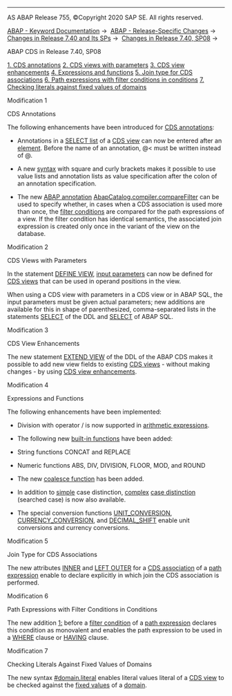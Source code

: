   

* * *

AS ABAP Release 755, ©Copyright 2020 SAP SE. All rights reserved.

[ABAP - Keyword Documentation](javascript:call_link\('abenabap.htm'\)) →  [ABAP - Release-Specific Changes](javascript:call_link\('abennews.htm'\)) →  [Changes in Release 7.40 and Its SPs](javascript:call_link\('abennews-740.htm'\)) →  [Changes in Release 7.40, SP08](javascript:call_link\('abennews-740_sp08.htm'\)) → 

ABAP CDS in Release 7.40, SP08

[1\. CDS annotations](#!ABAP_MODIFICATION_1@1@)
[2\. CDS views with parameters](#!ABAP_MODIFICATION_2@2@)
[3\. CDS view enhancements](#!ABAP_MODIFICATION_3@3@)
[4\. Expressions and functions](#!ABAP_MODIFICATION_4@4@)
[5\. Join type for CDS associations](#!ABAP_MODIFICATION_5@5@)
[6\. Path expressions with filter conditions in conditions](#!ABAP_MODIFICATION_6@6@)
[7\. Checking literals against fixed values of domains](#!ABAP_MODIFICATION_7@7@)

Modification 1

CDS Annotations

The following enhancements have been introduced for [CDS annotations](javascript:call_link\('abencds_annotations.htm'\)):

-   Annotations in a [SELECT list](javascript:call_link\('abencds_select_list_v1.htm'\)) of a [CDS view](javascript:call_link\('abencds_view_glosry.htm'\) "Glossary Entry") can now be entered after an [element](javascript:call_link\('abencds_select_list_entry_v1.htm'\)). Before the name of an annotation, @< must be written instead of @.

-   A new [syntax](javascript:call_link\('abencds_annotations.htm'\)) with square and curly brackets makes it possible to use value lists and annotation lists as value specification after the colon of an annotation specification.

-   The new [ABAP annotation](javascript:call_link\('abenabap_annotation_glosry.htm'\) "Glossary Entry") [AbapCatalog.compiler.compareFilter](javascript:call_link\('abencds_view_anno_v1.htm'\)) can be used to specify whether, in cases when a CDS association is used more than once, the [filter conditions](javascript:call_link\('abencds_path_expression_filter_v1.htm'\)) are compared for the path expressions of a view. If the filter condition has identical semantics, the associated join expression is created only once in the variant of the view on the database.
    

Modification 2

CDS Views with Parameters

In the statement [DEFINE VIEW](javascript:call_link\('abencds_define_view_v1.htm'\)), [input parameters](javascript:call_link\('abencds_parameter_list_v1.htm'\)) can now be defined for [CDS views](javascript:call_link\('abencds_view_glosry.htm'\) "Glossary Entry") that can be used in operand positions in the view.

When using a CDS view with parameters in a CDS view or in ABAP SQL, the input parameters must be given actual parameters; new additions are available for this in shape of parenthesized, comma-separated lists in the statements [SELECT](javascript:call_link\('abencds_select_parameters_v1.htm'\)) of the DDL and [SELECT](javascript:call_link\('abapselect_data_source.htm'\)) of ABAP SQL.

Modification 3

CDS View Enhancements

The new statement [EXTEND VIEW](javascript:call_link\('abencds_f1_extend_view.htm'\)) of the DDL of the ABAP CDS makes it possible to add new view fields to existing [CDS views](javascript:call_link\('abencds_view_glosry.htm'\) "Glossary Entry") - without making changes - by using [CDS view enhancements](javascript:call_link\('abencds_view_extend_glosry.htm'\) "Glossary Entry").

Modification 4

Expressions and Functions

The following enhancements have been implemented:

-   Division with operator / is now supported in [arithmetic expressions](javascript:call_link\('abencds_arithmetic_expression_v1.htm'\)).

-   The following new [built-in functions](javascript:call_link\('abencds_sql_functions_v1.htm'\)) have been added:

-   String functions CONCAT and REPLACE

-   Numeric functions ABS, DIV, DIVISION, FLOOR, MOD, and ROUND

-   The new [coalesce function](javascript:call_link\('abencds_coalesce_expression_v1.htm'\)) has been added.

-   In addition to [simple](javascript:call_link\('abencds_simple_case_expression_v1.htm'\)) case distinction, [complex](javascript:call_link\('abencds_searched_case_expr_v1.htm'\)) [case distinction](javascript:call_link\('abencds_case_expression_v1.htm'\)) (searched case) is now also available.

-   The special conversion functions [UNIT\_CONVERSION](javascript:call_link\('abencds_conversion_functions_v1.htm'\)), [CURRENCY\_CONVERSION](javascript:call_link\('abencds_conversion_functions_v1.htm'\)), and [DECIMAL\_SHIFT](javascript:call_link\('abencds_conversion_functions_v1.htm'\)) enable unit conversions and currency conversions.
    

Modification 5

Join Type for CDS Associations

The new attributes [INNER](javascript:call_link\('abencds_path_expr_jointype_v1.htm'\)) and [LEFT OUTER](javascript:call_link\('abencds_path_expr_jointype_v1.htm'\)) for a [CDS association](javascript:call_link\('abencds_association_glosry.htm'\) "Glossary Entry") of a [path expression](javascript:call_link\('abencds_path_expression_v1.htm'\)) enable to declare explicitly in which join the CDS association is performed.

Modification 6

Path Expressions with Filter Conditions in Conditions

The new addition [1:](javascript:call_link\('abencds_path_expr_card_v1.htm'\)) before a [filter condition](javascript:call_link\('abencds_path_expression_filter_v1.htm'\)) of a [path expression](javascript:call_link\('abencds_path_expression_v1.htm'\)) declares this condition as monovalent and enables the path expression to be used in a [WHERE](javascript:call_link\('abencds_where_clause_v1.htm'\)) clause or [HAVING](javascript:call_link\('abencds_having_clause_v1.htm'\)) clause.

Modification 7

Checking Literals Against Fixed Values of Domains

The new syntax [#domain.literal](javascript:call_link\('abencds_literal_v1.htm'\)) enables literal values literal of a [CDS view](javascript:call_link\('abencds_view_glosry.htm'\) "Glossary Entry") to be checked against the [fixed values](javascript:call_link\('abenfixed_value_glosry.htm'\) "Glossary Entry") of a [domain](javascript:call_link\('abendomain_glosry.htm'\) "Glossary Entry").